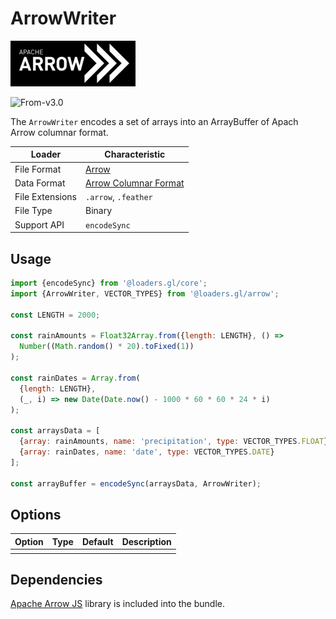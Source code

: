 # ArrowWriter

![arrow-logo](../images/apache-arrow-small.png)

<p class="badges">
  <img src="https://img.shields.io/badge/From-v3.0-blue.svg?style=flat-square" alt="From-v3.0" />
</p>

The `ArrowWriter` encodes a set of arrays into an ArrayBuffer of Apach Arrow columnar format.

| Loader          | Characteristic                                                              |
| --------------- | --------------------------------------------------------------------------- |
| File Format     | [Arrow](https://arrow.apache.org/docs/format/Columnar.html#ipc-file-format) |
| Data Format     | [Arrow Columnar Format](https://arrow.apache.org/docs/format/Columnar.html) |
| File Extensions | `.arrow`, `.feather`                                                        |
| File Type       | Binary                                                                      |
| Support API     | `encodeSync`                                                                |

## Usage

```js
import {encodeSync} from '@loaders.gl/core';
import {ArrowWriter, VECTOR_TYPES} from '@loaders.gl/arrow';

const LENGTH = 2000;

const rainAmounts = Float32Array.from({length: LENGTH}, () =>
  Number((Math.random() * 20).toFixed(1))
);

const rainDates = Array.from(
  {length: LENGTH},
  (_, i) => new Date(Date.now() - 1000 * 60 * 60 * 24 * i)
);

const arraysData = [
  {array: rainAmounts, name: 'precipitation', type: VECTOR_TYPES.FLOAT},
  {array: rainDates, name: 'date', type: VECTOR_TYPES.DATE}
];

const arrayBuffer = encodeSync(arraysData, ArrowWriter);
```

## Options

| Option | Type | Default | Description |
| ------ | ---- | ------- | ----------- |
|        |      |         |             |

## Dependencies

[Apache Arrow JS](https://arrow.apache.org/docs/js/) library is included into the bundle.
